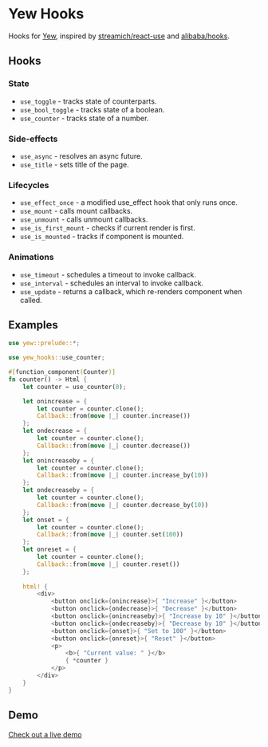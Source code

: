 # Yew Hooks

Hooks for [Yew](https://github.com/yewstack/yew), inspired by [streamich/react-use](https://github.com/streamich/react-use) and [alibaba/hooks](https://github.com/alibaba/hooks).

## Hooks

### State

- `use_toggle` - tracks state of counterparts.
- `use_bool_toggle` - tracks state of a boolean.
- `use_counter` -  tracks state of a number.

### Side-effects

- `use_async` - resolves an async future.
- `use_title` - sets title of the page.

### Lifecycles

- `use_effect_once` - a modified use_effect hook that only runs once.
- `use_mount` - calls mount callbacks.
- `use_unmount` - calls unmount callbacks.
- `use_is_first_mount` - checks if current render is first.
- `use_is_mounted` - tracks if component is mounted.

### Animations

- `use_timeout` - schedules a timeout to invoke callback.
- `use_interval` - schedules an interval to invoke callback.
- `use_update` - returns a callback, which re-renders component when called.

## Examples

```rust
use yew::prelude::*;

use yew_hooks::use_counter;

#[function_component(Counter)]
fn counter() -> Html {
    let counter = use_counter(0);

    let onincrease = {
        let counter = counter.clone();
        Callback::from(move |_| counter.increase())
    };
    let ondecrease = {
        let counter = counter.clone();
        Callback::from(move |_| counter.decrease())
    };
    let onincreaseby = {
        let counter = counter.clone();
        Callback::from(move |_| counter.increase_by(10))
    };
    let ondecreaseby = {
        let counter = counter.clone();
        Callback::from(move |_| counter.decrease_by(10))
    };
    let onset = {
        let counter = counter.clone();
        Callback::from(move |_| counter.set(100))
    };
    let onreset = {
        let counter = counter.clone();
        Callback::from(move |_| counter.reset())
    };
    
    html! {
        <div>
            <button onclick={onincrease}>{ "Increase" }</button>
            <button onclick={ondecrease}>{ "Decrease" }</button>
            <button onclick={onincreaseby}>{ "Increase by 10" }</button>
            <button onclick={ondecreaseby}>{ "Decrease by 10" }</button>
            <button onclick={onset}>{ "Set to 100" }</button>
            <button onclick={onreset}>{ "Reset" }</button>
            <p>
                <b>{ "Current value: " }</b>
                { *counter }
            </p>
        </div>
    }
}
```

## Demo

[Check out a live demo](https://jetli.github.io/yew-hooks/)
